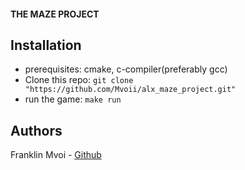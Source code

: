 <h4>THE MAZE PROJECT</h4>

## Installation
* prerequisites: cmake, c-compiler(preferably gcc)
* Clone this repo: `git clone "https://github.com/Mvoii/alx_maze_project.git"`
* run the game: `make run`

## Authors
Franklin Mvoi - [Github](https://github.com/Mvoii)
